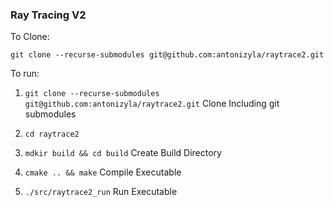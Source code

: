 ### Ray Tracing V2

To Clone:

`git clone --recurse-submodules git@github.com:antonizyla/raytrace2.git`

To run: 

1. `git clone --recurse-submodules git@github.com:antonizyla/raytrace2.git` Clone Including git submodules

2. `cd raytrace2` 

3. `mdkir build && cd build` Create Build Directory

4. `cmake .. && make` Compile Executable

5. `./src/raytrace2_run`
Run Executable
